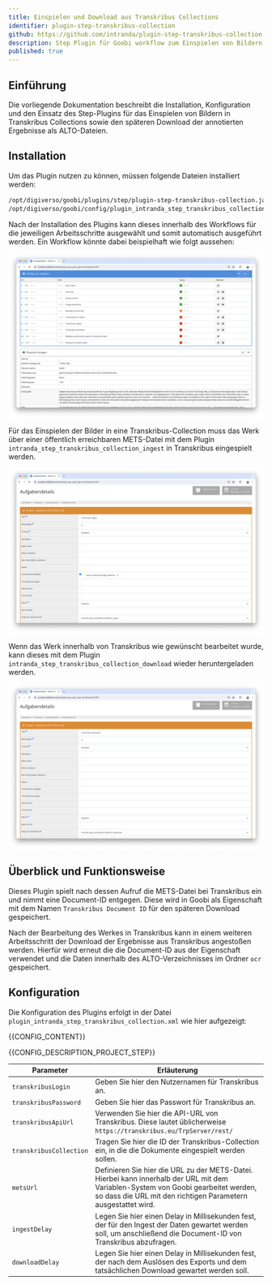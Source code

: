 ```yaml
---
title: Einspielen und Download aus Transkribus Collections
identifier: plugin-step-transkribus-collection
github: https://github.com/intranda/plugin-step-transkribus-collection
description: Step Plugin für Goobi workflow zum Einspielen von Bildern und den Download von annotierten Ergebnissen aus Transkribus Collections
published: true
---
```


## Einführung
Die vorliegende Dokumentation beschreibt die Installation, Konfiguration und den Einsatz des Step-Plugins für das Einspielen von Bildern in Transkribus Collections sowie den späteren Download der annotierten Ergebnisse als ALTO-Dateien.

## Installation
Um das Plugin nutzen zu können, müssen folgende Dateien installiert werden:

```bash
/opt/digiverso/goobi/plugins/step/plugin-step-transkribus-collection.jar
/opt/digiverso/goobi/config/plugin_intranda_step_transkribus_collection.xml
```

Nach der Installation des Plugins kann dieses innerhalb des Workflows für die jeweiligen Arbeitsschritte ausgewählt und somit automatisch ausgeführt werden. Ein Workflow könnte dabei beispielhaft wie folgt aussehen:

![Beispielhafter Aufbau eines Workflows](screen1_de.png)

Für das Einspielen der Bilder in eine Transkribus-Collection muss das Werk über einer öffentlich erreichbaren METS-Datei mit dem Plugin `intranda_step_transkribus_collection_ingest` in Transkribus eingespielt werden.

![Konfiguration des Arbeitsschritts für das Einspielen der Bilder in eine Transkribus Collection](screen2_de.png)

Wenn das Werk innerhalb von Transkribus wie gewünscht bearbeitet wurde, kann dieses mit dem Plugin `intranda_step_transkribus_collection_download` wieder heruntergeladen werden.

![Konfiguration des Arbeitsschritts für den Download der ALTO-Datien aus einer Transkribus Collection](screen3_de.png)


## Überblick und Funktionsweise
Dieses Plugin spielt nach dessen Aufruf die METS-Datei bei Transkribus ein und nimmt eine Document-ID entgegen. Diese wird in Goobi als Eigenschaft mit dem Namen `Transkribus Document ID` für den späteren Download gespeichert. 

Nach der Bearbeitung des Werkes in Transkribus kann in einem weiteren Arbeitsschritt der Download der Ergebnisse aus Transkribus angestoßen werden. Hierfür wird erneut die die Document-ID aus der Eigenschaft verwendet und die Daten innerhalb des ALTO-Verzeichnisses im Ordner `ocr` gespeichert.


## Konfiguration
Die Konfiguration des Plugins erfolgt in der Datei `plugin_intranda_step_transkribus_collection.xml` wie hier aufgezeigt:

{{CONFIG_CONTENT}}

{{CONFIG_DESCRIPTION_PROJECT_STEP}}

Parameter               | Erläuterung
------------------------|-----------
`transkribusLogin`      | Geben Sie hier den Nutzernamen für Transkribus an.
`transkribusPassword`   | Geben Sie hier das Passwort für Transkribus an.
`transkribusApiUrl`     | Verwenden Sie hier die API-URL von Transkribus. Diese lautet üblicherweise `https://transkribus.eu/TrpServer/rest/`
`transkribusCollection` | Tragen Sie hier die ID der Transkribus-Collection ein, in die die Dokumente eingespielt werden sollen.
`metsUrl`               | Definieren Sie hier die URL zu der METS-Datei. Hierbei kann innerhalb der URL mit dem Variablen-System von Goobi gearbeitet werden, so dass die URL mit den richtigen Parametern ausgestattet wird.
`ingestDelay`           | Legen Sie hier einen Delay in Millisekunden fest, der für den Ingest der Daten gewartet werden soll, um anschließend die Document-ID von Transkribus abzufragen.
`downloadDelay`         | Legen Sie hier einen Delay in Millisekunden fest, der nach dem Auslösen des Exports und dem tatsächlichen Download gewartet werden soll.